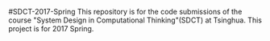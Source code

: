 #SDCT-2017-Spring
This repository is for the code submissions of the course "System Design in Computational Thinking"(SDCT) at Tsinghua. This project is for 2017 Spring.
